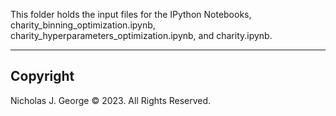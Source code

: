 This folder holds the input files for the IPython Notebooks, charity_binning_optimization.ipynb, charity_hyperparameters_optimization.ipynb, and charity.ipynb.

----

## Copyright

Nicholas J. George © 2023. All Rights Reserved.
